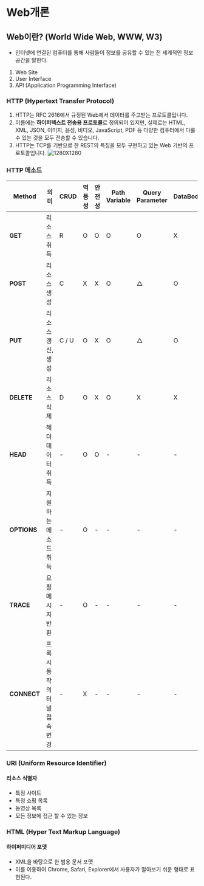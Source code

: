 # Web개론

## Web이란? (World Wide Web, WWW, W3)

- 인터넷에 연결된 컴퓨터를 통해 사람들이 정보를 공유할 수 있는 전 세계적인 정보 공간을 말한다.
1. Web Site
2. User Interface
3. API (Application Programming Interface)

### HTTP (Hypertext Transfer Protocol)
1. HTTP는 RFC 2616에서 규정된 Web에서 데이터를 주고받는 프로토콜입니다. 
2. 이름에는 **하이퍼텍스트 전송용 프로토콜**로 정의되어 있지만, 실제로는 HTML, XML, JSON, 이미지, 음성, 비디오, JavaScript, PDF 등 
   다양한 컴퓨터에서 다룰 수 있는 것을 모두 전송할 수 있습니다.
3. HTTP는 TCP를 기반으로 한 REST의 특징을 모두 구현하고 있는 Web 기반의 프로토콜입니다.
![1280X1280](https://github.com/user-attachments/assets/7d000cbb-5ed8-480a-80c8-5675a3313a80)

### HTTP 메소드

| Method  | 의미                | CRUD | 멱등성 | 안전성 | Path Variable | Query Parameter | DataBody |
|---------|---------------------|------|--------|--------|---------------|-----------------|----------|
| **GET**    | 리소스 취득          | R    | O      | O      | O             | O               | X        |
| **POST**   | 리소스 생성          | C    | X      | X      | O             | △               | O        |
| **PUT**    | 리소스 갱신, 생성    | C / U| O      | X      | O             | △               | O        |
| **DELETE** | 리소스 삭제          | D    | O      | X      | O             | X               | X        |
| **HEAD**   | 헤더 데이터 취득     | -    | O      | O      | -             | -               | -        |
| **OPTIONS**| 지원하는 메소드 취득 | -    | O      | -      | -             | -               | -        |
| **TRACE**  | 요청 메시지 반환     | -    | O      | -      | -             | -               | -        |
| **CONNECT**| 프록시 동작의 터널 접속 변경 | - | X      | -      | -             | -               | -        |

### URI (Uniform Resource Identifier)
#### 리소스 식별자
- 특정 사이트
- 특정 쇼핑 목록
- 동영상 목록
- 모든 정보에 접근 할 수 있는 정보

### HTML (Hyper Text Markup Language)
#### 하이퍼미디어 포맷
- XML을 바탕으로 한 범용 문서 포맷
- 이를 이용하여 Chrome, Safari, Explorer에서 사용자가 알아보기 쉬운 형태로 표현된다.
